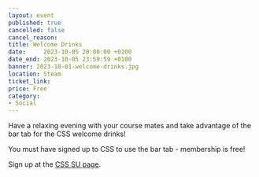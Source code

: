 ```yaml
---
layout: event
published: true
cancelled: false
cancel_reason:
title: Welcome Drinks
date:     2023-10-05 20:00:00 +0100
date_end: 2023-10-05 23:59:59 +0100
banner: 2023-10-01-welcome-drinks.jpg
location: Steam
ticket_link:
price: Free
category:
- Social
---
```


Have a relaxing evening with your course mates and take advantage of the bar tab for the CSS welcome drinks!

You must have signed up to CSS to use the bar tab - membership is free!

Sign up at the [CSS SU page](https://www.bristolsu.org.uk/groups/computer-science-society-22c3).